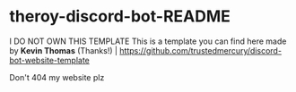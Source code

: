 # theroy-discord-bot-README
I DO NOT OWN THIS TEMPLATE
This is a template you can find here made by <strong>Kevin Thomas</strong> (Thanks!) | https://github.com/trustedmercury/discord-bot-website-template

Don't 404 my website plz
